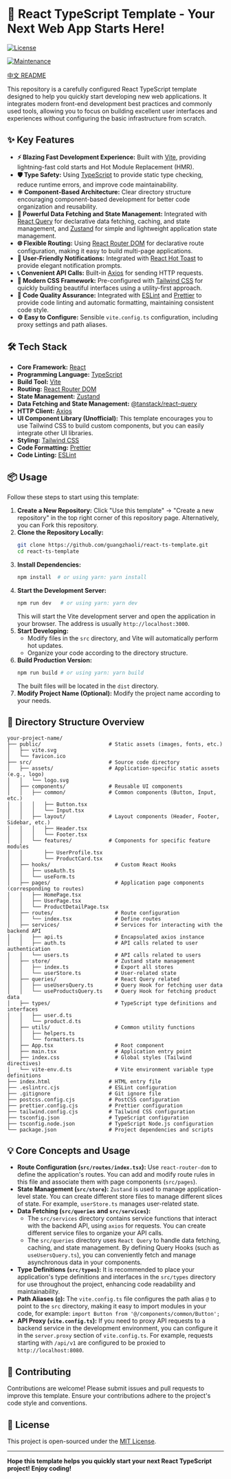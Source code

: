 # 🚀 React TypeScript Template - Your Next Web App Starts Here!
[![License](https://img.shields.io/badge/License-MIT-blue.svg)](LICENSE)  

[![Maintenance](https://img.shields.io/badge/Maintained-yes-green.svg)](https://github.com/guangzhaoli/react-ts-template/graphs/commit-activity) 

[中文 README](zh-CN.md)

This repository is a carefully configured React TypeScript template designed to help you quickly start developing new web applications. It integrates modern front-end development best practices and commonly used tools, allowing you to focus on building excellent user interfaces and experiences without configuring the basic infrastructure from scratch.

## ✨ Key Features
* **⚡️ Blazing Fast Development Experience:** Built with [Vite](https://vitejs.dev/), providing lightning-fast cold starts and Hot Module Replacement (HMR).
* **🛡️ Type Safety:** Using [TypeScript](https://www.typescriptlang.org/) to provide static type checking, reduce runtime errors, and improve code maintainability.
* **⚛️ Component-Based Architecture:** Clear directory structure encouraging component-based development for better code organization and reusability.
* **🎣 Powerful Data Fetching and State Management:** Integrated with [React Query](https://tanstack.com/query/latest) for declarative data fetching, caching, and state management, and [Zustand](https://github.com/pmndrs/zustand) for simple and lightweight application state management.
* **🌐 Flexible Routing:** Using [React Router DOM](https://reactrouter.com/en/main) for declarative route configuration, making it easy to build multi-page applications.
* **📣 User-Friendly Notifications:** Integrated with [React Hot Toast](https://react-hot-toast.com/) to provide elegant notification prompts.
* **📞 Convenient API Calls:** Built-in [Axios](https://axios-http.com/) for sending HTTP requests.
* **🎨 Modern CSS Framework:** Pre-configured with [Tailwind CSS](https://tailwindcss.com/) for quickly building beautiful interfaces using a utility-first approach.
* **📏 Code Quality Assurance:** Integrated with [ESLint](https://eslint.org/) and [Prettier](https://prettier.io/) to provide code linting and automatic formatting, maintaining consistent code style.
* **⚙️ Easy to Configure:**  Sensible `vite.config.ts` configuration, including proxy settings and path aliases.

## 🛠️ Tech Stack
* **Core Framework:** [React](https://react.dev/)
* **Programming Language:** [TypeScript](https://www.typescriptlang.org/)
* **Build Tool:** [Vite](https://vitejs.dev/)
* **Routing:** [React Router DOM](https://reactrouter.com/en/main)
* **State Management:** [Zustand](https://github.com/pmndrs/zustand)
* **Data Fetching and State Management:** [@tanstack/react-query](https://tanstack.com/query/latest)
* **HTTP Client:** [Axios](https://axios-http.com/)
* **UI Component Library (Unofficial):** This template encourages you to use Tailwind CSS to build custom components, but you can easily integrate other UI libraries.
* **Styling:** [Tailwind CSS](https://tailwindcss.com/)
* **Code Formatting:** [Prettier](https://prettier.io/)
* **Code Linting:** [ESLint](https://eslint.org/)

## 📦 Usage

Follow these steps to start using this template:

1. **Create a New Repository:** Click "Use this template" -> "Create a new repository" in the top right corner of this repository page. Alternatively, you can Fork this repository.
2. **Clone the Repository Locally:**
   ```bash
   git clone https://github.com/guangzhaoli/react-ts-template.git
   cd react-ts-template
   ```
3. **Install Dependencies:**
   ```bash
   npm install  # or using yarn: yarn install
   ```
4. **Start the Development Server:**
   ```bash
   npm run dev   # or using yarn: yarn dev
   ```
   This will start the Vite development server and open the application in your browser. The address is usually `http://localhost:3000`.
5. **Start Developing:**
   * Modify files in the `src` directory, and Vite will automatically perform hot updates.
   * Organize your code according to the directory structure.
6. **Build Production Version:**
   ```bash
   npm run build # or using yarn: yarn build
   ```
   The built files will be located in the `dist` directory.
7. **Modify Project Name (Optional):**
   Modify the project name according to your needs.

## 📂 Directory Structure Overview
```
your-project-name/
├── public/                      # Static assets (images, fonts, etc.)
│   ├── vite.svg
│   └── favicon.ico
├── src/                         # Source code directory
│   ├── assets/                  # Application-specific static assets (e.g., logo)
│   │   └── logo.svg
│   ├── components/              # Reusable UI components
│   │   ├── common/              # Common components (Button, Input, etc.)
│   │   │   ├── Button.tsx
│   │   │   └── Input.tsx
│   │   ├── layout/              # Layout components (Header, Footer, Sidebar, etc.)
│   │   │   ├── Header.tsx
│   │   │   └── Footer.tsx
│   │   └── features/            # Components for specific feature modules
│   │       ├── UserProfile.tsx
│   │       └── ProductCard.tsx
│   ├── hooks/                     # Custom React Hooks
│   │   ├── useAuth.ts
│   │   └── useForm.ts
│   ├── pages/                     # Application page components (corresponding to routes)
│   │   ├── HomePage.tsx
│   │   ├── UserPage.tsx
│   │   └── ProductDetailPage.tsx
│   ├── routes/                    # Route configuration
│   │   └── index.tsx              # Define routes
│   ├── services/                  # Services for interacting with the backend API
│   │   ├── api.ts                 # Encapsulated axios instance
│   │   ├── auth.ts                # API calls related to user authentication
│   │   └── users.ts               # API calls related to users
│   ├── store/                     # Zustand state management
│   │   ├── index.ts               # Export all stores
│   │   └── userStore.ts           # User-related state
│   ├── queries/                   # React Query related
│   │   ├── useUsersQuery.ts       # Query Hook for fetching user data
│   │   └── useProductsQuery.ts    # Query Hook for fetching product data
│   ├── types/                     # TypeScript type definitions and interfaces
│   │   ├── user.d.ts
│   │   └── product.d.ts
│   ├── utils/                     # Common utility functions
│   │   ├── helpers.ts
│   │   └── formatters.ts
│   ├── App.tsx                    # Root component
│   ├── main.tsx                   # Application entry point
│   ├── index.css                  # Global styles (Tailwind directives)
│   └── vite-env.d.ts              # Vite environment variable type definitions
├── index.html                   # HTML entry file
├── .eslintrc.cjs                # ESLint configuration
├── .gitignore                   # Git ignore file
├── postcss.config.cjs           # PostCSS configuration
├── prettier.config.cjs          # Prettier configuration
├── tailwind.config.cjs          # Tailwind CSS configuration
├── tsconfig.json                # TypeScript configuration
├── tsconfig.node.json           # TypeScript Node.js configuration
└── package.json                 # Project dependencies and scripts
```

## 💡 Core Concepts and Usage

* **Route Configuration (`src/routes/index.tsx`):** Use `react-router-dom` to define the application's routes. You can add and modify route rules in this file and associate them with page components (`src/pages`).
* **State Management (`src/store`):** `Zustand` is used to manage application-level state. You can create different store files to manage different slices of state. For example, `userStore.ts` manages user-related state.
* **Data Fetching (`src/queries` and `src/services`):**
    * The `src/services` directory contains service functions that interact with the backend API, using `axios` for requests. You can create different service files to organize your API calls.
    * The `src/queries` directory uses `React Query` to handle data fetching, caching, and state management. By defining Query Hooks (such as `useUsersQuery.ts`), you can conveniently fetch and manage asynchronous data in your components.
* **Type Definitions (`src/types`):** It is recommended to place your application's type definitions and interfaces in the `src/types` directory for use throughout the project, enhancing code readability and maintainability.
* **Path Aliases (`@`):** The `vite.config.ts` file configures the path alias `@` to point to the `src` directory, making it easy to import modules in your code, for example: `import Button from '@/components/common/Button';`
* **API Proxy (`vite.config.ts`):** If you need to proxy API requests to a backend service in the development environment, you can configure it in the `server.proxy` section of `vite.config.ts`. For example, requests starting with `/api/v1` are configured to be proxied to `http://localhost:8080`.

## 🤝 Contributing

Contributions are welcome! Please submit issues and pull requests to improve this template. Ensure your contributions adhere to the project's code style and conventions.

## 📄 License

This project is open-sourced under the [MIT License](LICENSE).

---

**Hope this template helps you quickly start your next React TypeScript project! Enjoy coding!**